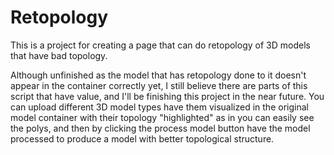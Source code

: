 # Retopology
This is a project for creating a page that can do retopology of 3D models that have bad topology.

Although unfinished as the model that has retopology done to it doesn't appear in the container correctly yet, I still believe there are parts of this script that have value, and I'll be finishing this project in the near future.
You can upload different 3D model types have them visualized in the original model container with their topology "highlighted" as in you can easily see the polys, and then by clicking the process model button have the model processed to produce a model with better topological structure.
